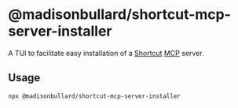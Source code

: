 # @madisonbullard/shortcut-mcp-server-installer
A TUI to facilitate easy installation of a [Shortcut](https://www.shortcut.com/) [MCP](https://modelcontextprotocol.io/) server.

## Usage
`npx @madisonbullard/shortcut-mcp-server-installer`
